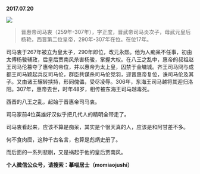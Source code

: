 
          
**2017.07.20**

![](https://pic2.zhimg.com/v2-9b62064b91c61c85b5c5cf69ac7e0f4e.png)

>晋惠帝司马衷（259年-307年），字正度，晋武帝司马炎次子，母武元皇后杨艳，西晋第二位皇帝，290年-307年在位。在位17年。 

司马衷于267年被立为皇太子，290年即位，改元永熙。他为人痴呆不任事，初由太傅杨骏辅政，后皇后贾南风杀害杨骏，掌握大权。在八王之乱中，惠帝的叔祖赵王司马伦篡夺了惠帝的帝位，并以惠帝为太上皇，囚禁于金墉城。齐王司马冏与成都王司马颖起兵反司马伦，群臣共谋杀司马伦党羽，迎晋惠帝复位，诛司马伦及其子。又由诸王辗转挟持，形同傀儡，受尽凌辱。306年，东海王司马越将其迎归洛阳。307年，惠帝去世，时年48岁，相传被东海王司马越毒死。



西晋的八王之乱，起始于晋惠帝司马衷。

司马家前4位英雄好汉似乎把几代人的精明全带走了。

司马衷看起来，应该不算是痴呆，其实是个很天真的人，应该是和阿甘差不多。

何不食肉糜，这种千古名言，也算是彪炳史册了。

而后面的一系列悲剧，又是祸起于他的皇后贾南风。


**个人微信公众号，请搜索：摹喵居士（momiaojushi）**

        